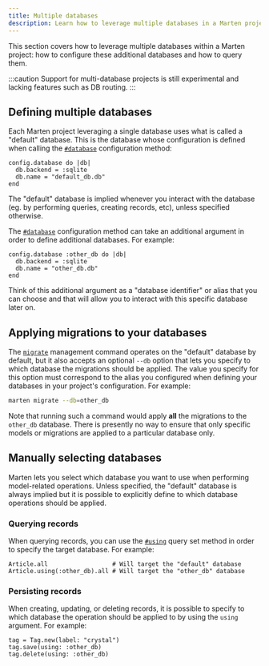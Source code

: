 ```yaml
---
title: Multiple databases
description: Learn how to leverage multiple databases in a Marten project.
---
```


This section covers how to leverage multiple databases within a Marten project: how to configure these additional databases and how to query them.

:::caution
Support for multi-database projects is still experimental and lacking features such as DB routing.
:::

## Defining multiple databases

Each Marten project leveraging a single database uses what is called a "default" database. This is the database whose configuration is defined when calling the [`#database`](pathname:///api/dev/Marten/Conf/GlobalSettings.html#database(id%3DDB%3A%3AConnection%3A%3ADEFAULT_CONNECTION_NAME%2C%26)-instance-method) configuration method:

```crystal
config.database do |db|
  db.backend = :sqlite
  db.name = "default_db.db"
end
```

The "default" database is implied whenever you interact with the database (eg. by performing queries, creating records, etc), unless specified otherwise.

The [`#database`](pathname:///api/dev/Marten/Conf/GlobalSettings.html#database(id%3DDB%3A%3AConnection%3A%3ADEFAULT_CONNECTION_NAME%2C%26)-instance-method) configuration method can take an additional argument in order to define additional databases. For example:

```crystal
config.database :other_db do |db|
  db.backend = :sqlite
  db.name = "other_db.db"
end
```

Think of this additional argument as a "database identifier" or alias that you can choose and that will allow you to interact with this specific database later on.

## Applying migrations to your databases

The [`migrate`](../development/reference/management-commands.md#migrate) management command operates on the "default" database by default, but it also accepts an optional `--db` option that lets you specify to which database the migrations should be applied. The value you specify for this option must correspond to the alias you configured when defining your databases in your project's configuration. For example:

```bash
marten migrate --db=other_db
```

Note that running such a command would apply **all** the migrations to the `other_db` database. There is presently no way to ensure that only specific models or migrations are applied to a particular database only.

## Manually selecting databases

Marten lets you select which database you want to use when performing model-related operations. Unless specified, the "default" database is always implied but it is possible to explicitly define to which database operations should be applied.

### Querying records

When querying records, you can use the [`#using`](./reference/query-set.md#using) query set method in order to specify the target database. For example:

```crystal
Article.all                  # Will target the "default" database
Article.using(:other_db).all # Will target the "other_db" database
```

### Persisting records

When creating, updating, or deleting records, it is possible to specify to which database the operation should be applied to by using the `using` argument. For example:

```crystal
tag = Tag.new(label: "crystal")
tag.save(using: :other_db)
tag.delete(using: :other_db)
```

